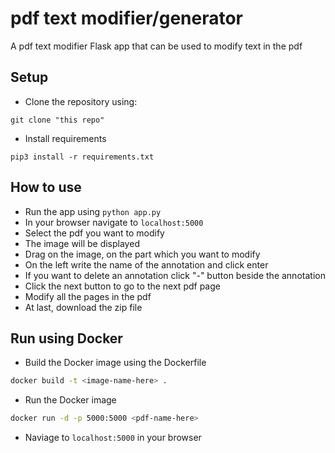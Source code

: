 # pdf text modifier/generator

A pdf text modifier Flask app that can be used to modify text in the pdf


## Setup

* Clone the repository using:
```
git clone "this repo"
```
* Install requirements
```
pip3 install -r requirements.txt
```

## How to use

* Run the app using `python app.py`
* In your browser navigate to `localhost:5000`
* Select the pdf you want to modify
* The image will be displayed 
* Drag on the image, on the part which you want to modify
* On the left write the name of the annotation and click enter
* If you want to delete an annotation click "-" button beside the annotation
* Click the next button to go to the next pdf page
* Modify all the pages in the pdf
* At last, download the zip file

## Run using Docker

* Build the Docker image using the Dockerfile

```bash
docker build -t <image-name-here> .
```

* Run the Docker image

```bash
docker run -d -p 5000:5000 <pdf-name-here>
```

* Naviage to `localhost:5000` in your browser


